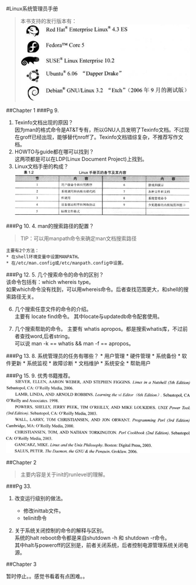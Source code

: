 #Linux系统管理员手册
>本书支持的发行版本有：![Linux发行版本](./1.jpg)

##Chapter 1
###Pg 9.
1. Texinfo文档出现的原因？   
因为man的格式命令是AT&T专有，所以GNU人员发明了Texinfo文档。不过现在groff已经出现，能够替代nroff了。Texinfo文档错综复杂，不推荐写作文档。
2. HOWTO与guide都在哪可以找到？  
这两项都是可以在LDP(Linux Document Project)上找到。
3. Linux文档手册的构成？  
![man的分类](2.jpg.jpg)

###Pg 10.
4. man的搜索路径的配置？  
>TIP：可以用manpath命令来确定man文档搜索路径  

	主要有2个方法： 
	* 在shell环境变量中设置MANPATH。
	* 在/etc/man.config或/etc/manpath.config中设置。  

###Pg 12. 
5. 几个搜索命令的命令的区别？  
	该命令包括有：which whereis type。  
	如果which命令没有找到，可以用whereis命令。后者查找范围更大，和shell的搜索路径无关。 

6. 几个搜索任意文件的命令的介绍。  
	主要有 locate find命令。 其中locate与updatedb命令配套使用。
	
7. 几个搜索帮助的命令。
	主要有 whatis apropos。都是搜索whatis库，不过前者查找word,后者string。  
	可以说 man -k == whatis && man -f == apropos。
	
###Pg 13.
8. 系统管理员的任务有哪些？ 
	* 用户管理
	* 硬件管理
	* 系统备份
	* 软件更新
	* 系统监视
	* 故障诊断
	* 文档维护
	* 系统安全
	* 帮助用户
	
###Pg 15.
9. 优秀书籍推荐。  
![books](3.jpg)

##Chapter 2
>主要内容是关于init的runlevel的理解。

###Pg 33.
1. 改变运行级别的做法。  
	* 修改inittab文件。
	* telinit命令
	
2. 关于系统关闭控制的命令的解释与区别。  
	系统的halt reboot命令都是来自shutdown -h 和 shutdown -r命令。  
	其中halt与poweroff的区别是，前者关闭系统，后者控制电源管理系统关闭电源。 


##Chapter 3

暂时停止。。感觉书看着有点困难。。
